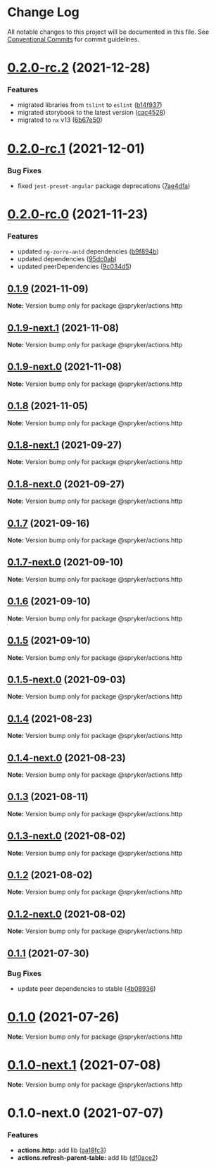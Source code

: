 # Change Log

All notable changes to this project will be documented in this file.
See [Conventional Commits](https://conventionalcommits.org) for commit guidelines.

# [0.2.0-rc.2](https://github.com/spryker/ui-components/compare/@spryker/actions.http@0.2.0-rc.1...@spryker/actions.http@0.2.0-rc.2) (2021-12-28)


### Features

* migrated libraries from `tslint` to `eslint` ([b14f937](https://github.com/spryker/ui-components/commit/b14f937bfd7803341e6626dd491484aa4d9b1344))
* migrated storybook to the latest version ([cac4528](https://github.com/spryker/ui-components/commit/cac45288f9644fc20c4cff6b4a658a74130fbe2e))
* migrated to `nx` v13 ([6b67e50](https://github.com/spryker/ui-components/commit/6b67e504a2ff8e8a840f70e12aae056c31698b47))





# [0.2.0-rc.1](https://github.com/spryker/ui-components/compare/@spryker/actions.http@0.2.0-rc.0...@spryker/actions.http@0.2.0-rc.1) (2021-12-01)


### Bug Fixes

* fixed `jest-preset-angular` package deprecations ([7ae4dfa](https://github.com/spryker/ui-components/commit/7ae4dfa3e60b243490e2ccc50db4f2ffee0b8ab9))





# [0.2.0-rc.0](https://github.com/spryker/ui-components/compare/@spryker/actions.http@0.1.8-next.1...@spryker/actions.http@0.2.0-rc.0) (2021-11-23)


### Features

* updated `ng-zorro-antd` dependencies ([b9f894b](https://github.com/spryker/ui-components/commit/b9f894b5c6dd3e469bc8e0f01e251bb29e20e92d))
* updated dependencies ([95dc0ab](https://github.com/spryker/ui-components/commit/95dc0ab04dd4612dc2476ed2b487aee7c7304497))
* updated peerDependencies ([9c034d5](https://github.com/spryker/ui-components/commit/9c034d5d972cbeb9fd90135dd901521b9877247e))





## [0.1.9](https://github.com/spryker/ui-components/compare/@spryker/actions.http@0.1.9-next.1...@spryker/actions.http@0.1.9) (2021-11-09)

**Note:** Version bump only for package @spryker/actions.http





## [0.1.9-next.1](https://github.com/spryker/ui-components/compare/@spryker/actions.http@0.1.8...@spryker/actions.http@0.1.9-next.1) (2021-11-08)

**Note:** Version bump only for package @spryker/actions.http





## [0.1.9-next.0](https://github.com/spryker/zed-gui/compare/@spryker/actions.http@0.1.8-next.1...@spryker/actions.http@0.1.9-next.0) (2021-11-08)

**Note:** Version bump only for package @spryker/actions.http





## [0.1.8](https://github.com/spryker/ui-components/compare/@spryker/actions.http@0.1.8-next.1...@spryker/actions.http@0.1.8) (2021-11-05)

**Note:** Version bump only for package @spryker/actions.http





## [0.1.8-next.1](https://github.com/spryker/ui-components/compare/@spryker/actions.http@0.1.7...@spryker/actions.http@0.1.8-next.1) (2021-09-27)

**Note:** Version bump only for package @spryker/actions.http





## [0.1.8-next.0](https://github.com/spryker/zed-gui/compare/@spryker/actions.http@0.1.4...@spryker/actions.http@0.1.8-next.0) (2021-09-27)

**Note:** Version bump only for package @spryker/actions.http





## [0.1.7](https://github.com/spryker/ui-components/compare/@spryker/actions.http@0.1.7-next.0...@spryker/actions.http@0.1.7) (2021-09-16)

**Note:** Version bump only for package @spryker/actions.http





## [0.1.7-next.0](https://github.com/spryker/ui-components/compare/@spryker/actions.http@0.1.6...@spryker/actions.http@0.1.7-next.0) (2021-09-10)

**Note:** Version bump only for package @spryker/actions.http





## [0.1.6](https://github.com/spryker/ui-components/compare/@spryker/actions.http@0.1.5-next.0...@spryker/actions.http@0.1.6) (2021-09-10)

**Note:** Version bump only for package @spryker/actions.http





## [0.1.5](https://github.com/spryker/ui-components/compare/@spryker/actions.http@0.1.5-next.0...@spryker/actions.http@0.1.5) (2021-09-10)

**Note:** Version bump only for package @spryker/actions.http





## [0.1.5-next.0](https://github.com/spryker/ui-components/compare/@spryker/actions.http@0.1.4...@spryker/actions.http@0.1.5-next.0) (2021-09-03)

**Note:** Version bump only for package @spryker/actions.http





## [0.1.4](https://github.com/spryker/ui-components/compare/@spryker/actions.http@0.1.4-next.0...@spryker/actions.http@0.1.4) (2021-08-23)

**Note:** Version bump only for package @spryker/actions.http





## [0.1.4-next.0](https://github.com/spryker/ui-components/compare/@spryker/actions.http@0.1.3...@spryker/actions.http@0.1.4-next.0) (2021-08-23)

**Note:** Version bump only for package @spryker/actions.http





## [0.1.3](https://github.com/spryker/ui-components/compare/@spryker/actions.http@0.1.3-next.0...@spryker/actions.http@0.1.3) (2021-08-11)

**Note:** Version bump only for package @spryker/actions.http





## [0.1.3-next.0](https://github.com/spryker/ui-components/compare/@spryker/actions.http@0.1.2...@spryker/actions.http@0.1.3-next.0) (2021-08-02)

**Note:** Version bump only for package @spryker/actions.http





## [0.1.2](https://github.com/spryker/ui-components/compare/@spryker/actions.http@0.1.2-next.0...@spryker/actions.http@0.1.2) (2021-08-02)

**Note:** Version bump only for package @spryker/actions.http





## [0.1.2-next.0](https://github.com/spryker/ui-components/compare/@spryker/actions.http@0.1.1...@spryker/actions.http@0.1.2-next.0) (2021-08-02)

**Note:** Version bump only for package @spryker/actions.http





## [0.1.1](https://github.com/spryker/ui-components/compare/@spryker/actions.http@0.1.0...@spryker/actions.http@0.1.1) (2021-07-30)


### Bug Fixes

* update peer dependencies to stable ([4b08936](https://github.com/spryker/ui-components/commit/4b0893691360cf4bd66935aed24873266c98c4e4))





# [0.1.0](https://github.com/spryker/ui-components/compare/@spryker/actions.http@0.1.0-next.1...@spryker/actions.http@0.1.0) (2021-07-26)

**Note:** Version bump only for package @spryker/actions.http





# [0.1.0-next.1](https://github.com/spryker/ui-components/compare/@spryker/actions.http@0.1.0-next.0...@spryker/actions.http@0.1.0-next.1) (2021-07-08)

**Note:** Version bump only for package @spryker/actions.http





# 0.1.0-next.0 (2021-07-07)


### Features

* **actions.http:** add lib ([aa18fc3](https://github.com/spryker/ui-components/commit/aa18fc350dc56af6fd8bc513d5991458a3c3fb7e))
* **actions.refresh-parent-table:** add lib ([df0ace2](https://github.com/spryker/ui-components/commit/df0ace22321f1f813a35bcb3a48fd4ee8bbc1c0a))
